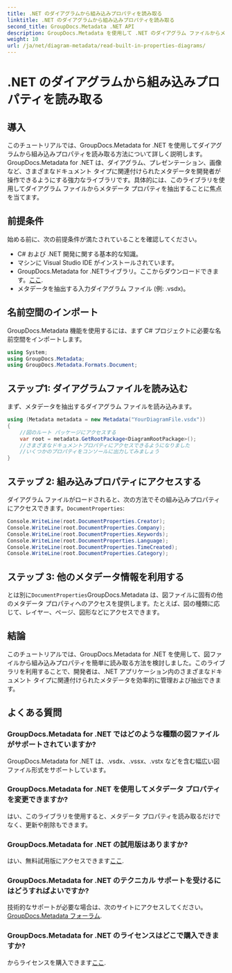 ```yaml
---
title: .NET のダイアグラムから組み込みプロパティを読み取る
linktitle: .NET のダイアグラムから組み込みプロパティを読み取る
second_title: GroupDocs.Metadata .NET API
description: GroupDocs.Metadata を使用して .NET のダイアグラム ファイルからメタデータを抽出する方法を学習します。ドキュメントの管理と分析を効率的に強化します。
weight: 10
url: /ja/net/diagram-metadata/read-built-in-properties-diagrams/
---
```


# .NET のダイアグラムから組み込みプロパティを読み取る

## 導入
このチュートリアルでは、GroupDocs.Metadata for .NET を使用してダイアグラムから組み込みプロパティを読み取る方法について詳しく説明します。GroupDocs.Metadata for .NET は、ダイアグラム、プレゼンテーション、画像など、さまざまなドキュメント タイプに関連付けられたメタデータを開発者が操作できるようにする強力なライブラリです。具体的には、このライブラリを使用してダイアグラム ファイルからメタデータ プロパティを抽出することに焦点を当てます。
## 前提条件
始める前に、次の前提条件が満たされていることを確認してください。
- C# および .NET 開発に関する基本的な知識。
- マシンに Visual Studio IDE がインストールされています。
-  GroupDocs.Metadata for .NETライブラリ。ここからダウンロードできます。[ここ](https://releases.groupdocs.com/metadata/net/).
- メタデータを抽出する入力ダイアグラム ファイル (例: .vsdx)。

## 名前空間のインポート
GroupDocs.Metadata 機能を使用するには、まず C# プロジェクトに必要な名前空間をインポートします。
```csharp
using System;
using GroupDocs.Metadata;
using GroupDocs.Metadata.Formats.Document;
```
## ステップ1: ダイアグラムファイルを読み込む
まず、メタデータを抽出するダイアグラム ファイルを読み込みます。
```csharp
using (Metadata metadata = new Metadata("YourDiagramFile.vsdx"))
{
    //図のルート パッケージにアクセスする
    var root = metadata.GetRootPackage<DiagramRootPackage>();
    //さまざまなドキュメントプロパティにアクセスできるようになりました
    //いくつかのプロパティをコンソールに出力してみましょう
}
```
## ステップ 2: 組み込みプロパティにアクセスする
ダイアグラム ファイルがロードされると、次の方法でその組み込みプロパティにアクセスできます。`DocumentProperties`:
```csharp
Console.WriteLine(root.DocumentProperties.Creator);
Console.WriteLine(root.DocumentProperties.Company);
Console.WriteLine(root.DocumentProperties.Keywords);
Console.WriteLine(root.DocumentProperties.Language);
Console.WriteLine(root.DocumentProperties.TimeCreated);
Console.WriteLine(root.DocumentProperties.Category);
```
## ステップ 3: 他のメタデータ情報を利用する
とは別に`DocumentProperties`GroupDocs.Metadata は、図ファイルに固有の他のメタデータ プロパティへのアクセスを提供します。たとえば、図の種類に応じて、レイヤー、ページ、図形などにアクセスできます。

## 結論
このチュートリアルでは、GroupDocs.Metadata for .NET を使用して、図ファイルから組み込みプロパティを簡単に読み取る方法を検討しました。このライブラリを利用することで、開発者は、.NET アプリケーション内のさまざまなドキュメント タイプに関連付けられたメタデータを効率的に管理および抽出できます。

## よくある質問
### GroupDocs.Metadata for .NET ではどのような種類の図ファイルがサポートされていますか?
GroupDocs.Metadata for .NET は、.vsdx、.vssx、.vstx などを含む幅広い図ファイル形式をサポートしています。
### GroupDocs.Metadata for .NET を使用してメタデータ プロパティを変更できますか?
はい、このライブラリを使用すると、メタデータ プロパティを読み取るだけでなく、更新や削除もできます。
### GroupDocs.Metadata for .NET の試用版はありますか?
はい、無料試用版にアクセスできます[ここ](https://releases.groupdocs.com/).
### GroupDocs.Metadata for .NET のテクニカル サポートを受けるにはどうすればよいですか?
技術的なサポートが必要な場合は、次のサイトにアクセスしてください。[GroupDocs.Metadata フォーラム](https://forum.groupdocs.com/c/metadata/14).
### GroupDocs.Metadata for .NET のライセンスはどこで購入できますか?
からライセンスを購入できます[ここ](https://purchase.groupdocs.com/buy).
